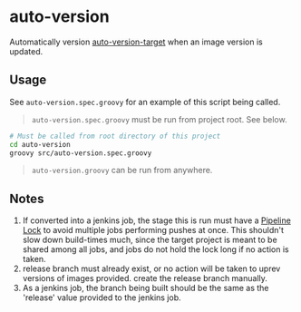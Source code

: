 # auto-version

Automatically version [auto-version-target](https://github.com/WilliamTheMarsman/auto-version-target) when an image version is updated.

## Usage

See `auto-version.spec.groovy` for an example of this script being called.

> `auto-version.spec.groovy` must be run from project root. See below.

```bash
# Must be called from root directory of this project
cd auto-version
groovy src/auto-version.spec.groovy
```
> `auto-version.groovy` can be run from anywhere.

## Notes

1. If converted into a jenkins job, the stage this is run must have a [Pipeline Lock](https://jenkins.io/blog/2016/10/16/stage-lock-milestone/#lock) to avoid multiple jobs performing pushes at once. This shouldn't slow down build-times much, since the target project is meant to be shared among all jobs, and jobs do not hold the lock long if no action is taken.
1. release branch must already exist, or no action will be taken to uprev versions of images provided. create the release branch manually.
1. As a jenkins job, the branch being built should be the same as the 'release' value provided to the jenkins job.

